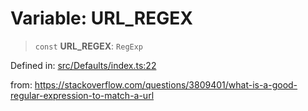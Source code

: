 # Variable: URL\_REGEX

> `const` **URL\_REGEX**: `RegExp`

Defined in: [src/Defaults/index.ts:22](https://github.com/Fokusdotid/bail/blob/c270ba4454f95d50cec87a9d90b03360fac7058e/src/Defaults/index.ts#L22)

from: https://stackoverflow.com/questions/3809401/what-is-a-good-regular-expression-to-match-a-url
